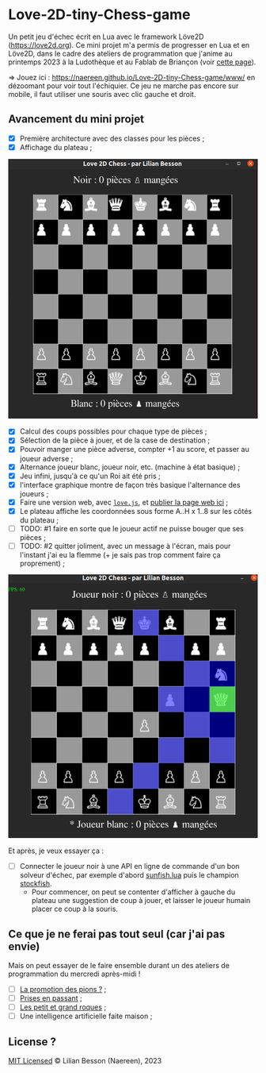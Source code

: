 # Love-2D-tiny-Chess-game

Un petit jeu d'échec écrit en Lua avec le framework Löve2D (<https://love2d.org>).
Ce mini projet m'a permis de progresser en Lua et en Löve2D, dans le cadre des ateliers de programmation que j'anime au printemps 2023 à la Ludothèque et au Fablab de Briançon (voir [cette page](https://github.com/aucoindujeu/codeclub)).

=> Jouez ici : <https://naereen.github.io/Love-2D-tiny-Chess-game/www/> en dézoomant pour voir tout l'échiquier. Ce jeu ne marche pas encore sur mobile, il faut utiliser une souris avec clic gauche et droit.

## Avancement du mini projet

- [x] Première architecture avec des classes pour les pièces ;
- [x] Affichage du plateau ;

![Démonstration du plateau au début du jeu](demo_plateau_initial.png)

- [x] Calcul des coups possibles pour chaque type de pièces ;
- [x] Sélection de la pièce à jouer, et de la case de destination ;
- [x] Pouvoir manger une pièce adverse, compter +1 au score, et passer au joueur adverse ;
- [x] Alternance joueur blanc, joueur noir, etc. (machine à état basique) ;
- [x] Jeu infini, jusqu'à ce qu'un Roi ait été pris ;
- [x] l'interface graphique montre de façon très basique l'alternance des joueurs ;
- [x] Faire une version web, avec [`love.js`](https://github.com/Davidobot/love.js), et [publier la page web ici](https://naereen.github.io/Love-2D-tiny-Chess-game/www/) ;
- [x] Le plateau affiche les coordonnées sous forme A..H x 1..8 sur les côtés du plateau ;
- [ ] TODO: #1 faire en sorte que le joueur actif ne puisse bouger que ses pièces ;
- [ ] TODO: #2 quitter joliment, avec un message à l'écran, mais pour l'instant j'ai eu la flemme (+ je sais pas trop comment faire ça proprement) ;

![Démonstration du plateau en cours de jeu](demo_plateau_en_cours.png)

Et après, je veux essayer ça :

- [ ] Connecter le joueur noir à une API en ligne de commande d'un bon solveur d'échec, par exemple d'abord [sunfish.lua](https://github.com/soumith/sunfish.lua) puis le champion [stockfish](https://stockfishchess.org/).
    * Pour commencer, on peut se contenter d'afficher à gauche du plateau une suggestion de coup à jouer, et laisser le joueur humain placer ce coup à la souris.

## Ce que je ne ferai pas tout seul (car j'ai pas envie)

Mais on peut essayer de le faire ensemble durant un des ateliers de programmation du mercredi après-midi !

- [ ] [La promotion des pions ?](https://fr.wikipedia.org/wiki/Promotion_(%C3%A9checs)) ;
- [ ] [Prises en passant](https://fr.wikipedia.org/wiki/Prise_en_passant) ;
- [ ] [Les petit et grand roques](https://fr.wikipedia.org/wiki/Roque_(%C3%A9checs)) ;
- [ ] Une intelligence artificielle faite maison ;

## License ?

[MIT Licensed](LICENSE)
© Lilian Besson (Naereen), 2023
